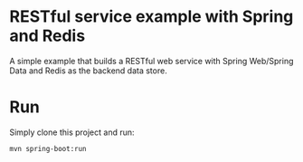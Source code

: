 # RESTful service example with Spring and Redis

A simple example that builds a RESTful web service with Spring Web/Spring Data and Redis as the backend data store.

# Run
Simply clone this project and run:
```
mvn spring-boot:run 
```
 